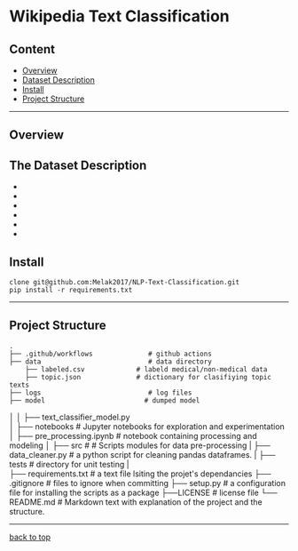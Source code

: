 # Wikipedia Text Classification 

## Content

- [Overview](#overview)
- [Dataset Description](#the-dataset-description)
- [Install](#install)
- [Project Structure](#project-structure)

---

## Overview

## The Dataset Description

- 
- 
- 
- 
- 
- 

## Install

```
clone git@github.com:Melak2017/NLP-Text-Classification.git
pip install -r requirements.txt
```

---

## Project Structure

    .
    ├── .github/workflows              # github actions
    ├── data                           # data directory
        ├── labeled.csv             # labeld medical/non-medical data           
        ├── topic.json              # dictionary for clasifiying topic texts                   
    ├── logs                           # log files
    ├── model                         # dumped model                        
│   │   ├── text_classifier_model.py     
    │
    ├── notebooks                      # Jupyter notebooks for exploration and experimentation 
    │   ├── pre_processing.ipynb      # notebook containing processing and modeling
    │
    ├── src                        # # Scripts modules for data pre-processing 
    |    ├── data_cleaner.py           # a python script for cleaning pandas dataframes.
    |
    ├── tests                          # directory for unit testing
    |    
    ├── requirements.txt               # a text file lsiting the projet's dependancies
    ├── .gitignore                     # files to ignore when committing
    ├── setup.py                       # a configuration file for installing the scripts as a package
    ├──LICENSE                         # license file
    └── README.md                      # Markdown text with explanation of the project and the structure.

---

[back to top](#content)
